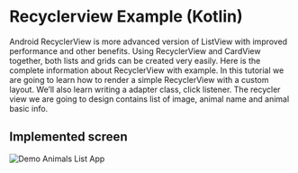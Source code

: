 # Recyclerview Example (Kotlin)

Android RecyclerView is more advanced version of ListView with improved performance and other benefits. Using RecyclerView and CardView together, both lists and grids can be created very easily. Here is the complete information about RecyclerView with example. In this tutorial we are going to learn how to render a simple RecyclerView with a custom layout. We’ll also learn writing a adapter class, click listener. The recycler view we are going to design contains list of image, animal name and animal basic info.

## Implemented screen

![Demo Animals List App](https://j.gifs.com/Qnr1XG.gif)
